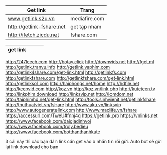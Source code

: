 |Get link                 | Trang |
|-------------------------|---------------|
www.getlink.s2u.vn        | mediafire.com |
http://getlink-fshare.net | get tạp nham  |
http://ifetch.zicdu.net   | fshare.com    |

|get link |   |   |   |
|---------|---|---|---|
http://247leech.com
http://botay.click
http://downvids.net
http://fget.ml
http://getlink.tranvu.info
http://getlink.vaphim.com
http://getlink4share.com/get-link.html
http://getlinkfs.com
http://getlinkfshare.com
http://getlinkfshare.com/get-link.html
http://getlinkso1.com
http://haiphongs.net/home
http://hdfile.net
http://keepvid.com
http://koz.vn
http://koz.vn/link.php
http://kuteteen.tv
http://linkphim.download
http://linksvip.net
http://lomdom.net
http://taiphimhd.net/get-link.html
http://tools.sinhvienit.net/getlinkfshare
http://thuthuatviet.vn/fshare
http://www.aku.vn/linksvip
http://www.autogeneratelink.com
http://www.maclife.vn/fshare
https://accessurl.com/TweU#fnnj4q
https://getlink.pro
https://vnlinks.net
https://www.facebook.com/daigiadinhvoi
https://www.facebook.com/troly.bedieu
https://www.facebook.com/botthanthanhkute

3 cái này thì các bạn dán link cần get vào ô nhắn tin rồi gửi. Auto bot sẽ gửi lại link download cho bạn
